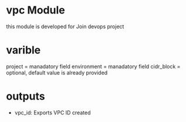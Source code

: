 # vpc Module
this module is developed for Join devops project
# varible
project = manadatory field
environment = manadatory field
cidr_block = optional, default value is already provided 

# outputs
* vpc_id: Exports VPC ID created
